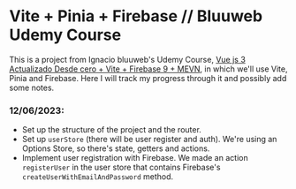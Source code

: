 # Vite + Pinia + Firebase // Bluuweb Udemy Course

This is a project from Ignacio bluuweb's Udemy Course, [Vue js 3 Actualizado Desde cero + Vite + Firebase 9 + MEVN](https://www.udemy.com/course/curso-vue/), in which we'll use Vite, Pinia and Firebase. Here I will track my progress through it and possibly add some notes.

### **12/06/2023:**

- Set up the structure of the project and the router.
- Set up `userStore` (there will be user register and auth). We're using an Options Store, so there's state, getters and actions.
- Implement user registration with Firebase. We made an action `registerUser` in the user store that contains Firebase's `createUserWithEmailAndPassword` method.
